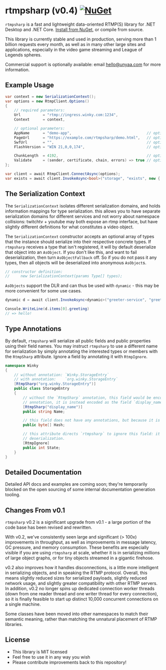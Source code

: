 # rtmpsharp (v0.4) [![NuGet](https://img.shields.io/nuget/v/rtmpsharp.svg?style=flat-square)](https://www.nuget.org/packages/rtmpsharp)

`rtmpsharp` is a fast and lightweight data-oriented RTMP(S) library for .NET Desktop and .NET Core. [Install from
NuGet](https://www.nuget.org/packages/rtmpsharp), or compile from source.

This library is currently stable and used in production, serving more than 1 billion requests every month, as well as in
many other large sites and applications, especially in the video game streaming and League of Legends spheres.

Commercial support is optionally available: email [hello@unyaa.com](mailto:hello@unyaa.com) for more information.

## Example Usage

```csharp
var context = new SerializationContext();
var options = new RtmpClient.Options()
{
    // required parameters:
    Url          = "rtmp://ingress.winky.com:1234",
    Context      = context,

    // optional parameters:
    AppName      = "demo-app",                                  // optional app name, passed to the remote server during connect.
    PageUrl      = "https://example.com/rtmpsharp/demo.html",   // optional page url, passed to the remote server during connect.
    SwfUrl       = "",                                          // optional swf url, passed to the remote server during connect.
    FlashVersion = "WIN 21,0,0,174",                            // optional flash version, paased to the remote server during connect.

    ChunkLength  = 4192,                                        // optional outgoing rtmp chunk length.
    Validate     = (sender, certificate, chain, errors) => true // optional certificate validation callback. used only in tls connections.
};

var client = await RtmpClient.ConnectAsync(options);
var exists = await client.InvokeAsync<bool>("storage", "exists", new { name = "music.pdf" });
```

## The Serialization Context

The `SerializationContext` isolates different serialization domains, and holds information mappings for type
serialization. this allows you to have separate serialization domains for different services  and not worry about
namespace collisions: twitchtv + youtube may both expose an rtmp interface, but have slightly different definitions for
what constitutes a video object.

The `SerializationContext` constructor accepts an optional array of types that the instance should serialize into their
respective concrete types. If `rtmpsharp` receives a type that isn't registered, it will by default deserialize that
object into an `AsObject`. If you don't like this, and want to fail deserialization, then turn `AsObjectFallback` off.
So if you do not pass it any types, then all objects will be deserialized into anonymous `AsObject`s.

```csharp
// constructor definition:
//     new SerializationContext(params Type[] types);
```

`AsObjects` support the DLR and can thus be used with `dynamic` - this may be more convenient for some use cases.

```csharp
dynamic d = await client.InvokeAsync<dynamic>("greeter-service", "greet", "hello!");

Console.WriteLine(d.items[0].greeting)
// => hello!
```

## Type Annotations

By default, `rtmpsharp` will serialize all public fields and public properties using their field names. You may
instruct `rtmpsharp` to use a different name for serialization by simply annotating the interested types or members
with the `RtmpSharp` attribute. Ignore a field by annotating it with `RtmpIgnore`.

```csharp
namespace Winky
{
    // without annotation: `Winky.StorageEntry`
    // with annotation:    `org.winky.StorageEntry`
    [RtmpSharp("org.winky.StorageEntry")]
    public class StorageEntry
    {
        // without the `RtmpSharp` annotation, this field would be encoded as `Name` over the wire. with this
        // annotation, it is instead encoded as the field `display_name`.
        [RtmpSharp("display_name")]
        public string Name;

        // this field does not have any annotations, but because it is a public field, it will still be serialized.
        public byte[] Hash;

        // this attribute directs `rtmpsharp` to ignore this field: it will not be considered during serialization and
        // deserialization.
        [RtmpIgnore]
        public int State;
    }
}
```

## Detailed Documentation

Detailed API docs and examples are coming soon; they're temporarily blocked on the open sourcing of some internal
documentation generation tooling.

## Changes From v0.1

`rtmpsharp` v0.2 is a significant upgrade from v0.1 - a large portion of the code base has been revised and rewritten.

With v0.2, we've consistently seen large and significant (> 100x) improvements in throughput, as well as improvements in
message latency, GC pressure, and memory consumption. These benefits are especially visible if you are using
`rtmpsharp` at scale, whether it is in serializing millions of large object graphs, or for tiny objects streamed in a
gigantic firehose.

v0.2 also improves how it handles disconnections, is a little more intelligent in serializing objects, and in speaking
the RTMP protocol. Overall, this means slightly reduced sizes for serialized payloads, slightly reduced network usage,
and slightly greater compatibility with other RTMP servers. In addition, v0.2 no longer spins up dedicated connection
worker threads (down from one reader thread and one writer thread for every connection), so it is finally feasible to
start up distinct 10,000 concurrent connections on a single machine.

Some classes have been moved into other namespaces to match their semantic meaning, rather than matching the unnatural
placement of RTMP libraries.

## License

- This library is MIT licensed
- Feel free to use it in any way you wish
- Please contribute improvements back to this repository!